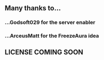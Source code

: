 ## Many thanks to...
### ...Godsoft029 for the server enabler
### ...ArceusMatt for the FreezeAura idea

## LICENSE COMING SOON
